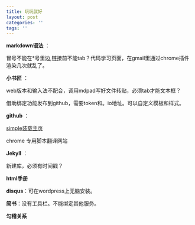 ```yaml
---
title: 玩玩就好
layout: post
categories: ''
tags: ''
---
```

**markdown语法**		：

冒号不能在*号里边,链接前不能tab？代码学习页面，在gmail里通过chrome插件渲染几次就乱了。

**小书匠**	：

web版本和输入法不配合，调用mdpad写好文件转贴，必须tab才能文本框？	

借助绑定功能发布到github，需要token和。io地址。可以自定义模板和样式。

**github** ：

[simple装载主页](https://isnowfy.github.io/simple/) 	
		
chrome	专用脚本翻译网站

**Jekyll**	：

新建库，必须有时间戳？	

**html手册**

**disqus**：可在wordpress上无脑安装。

**简书**：没有工具栏。不能绑定其他服务。

**勾稽关系**